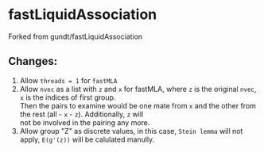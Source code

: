 # fastLiquidAssociation
Forked from gundt/fastLiquidAssociation

## Changes:
1. Allow `threads = 1` for `fastMLA`
2. Allow `nvec` as a list with `z` and `x` for fastMLA, where `z` is the original `nvec`, `x` is the indices of first group.   
   Then the pairs to examine would be one mate from `x` and the other from the rest (all - `x` - `z`). Additionally, `z` will  
   not be involved in the pairing any more.
3. Allow group "Z" as discrete values, in this case, `Stein lemma` will not apply, `E(g'(z))` will be calulated manully.
